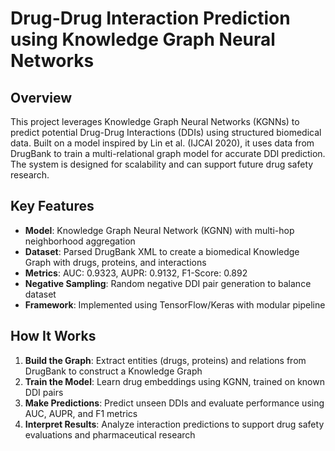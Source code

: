 # Drug-Drug Interaction Prediction using Knowledge Graph Neural Networks

## Overview

This project leverages Knowledge Graph Neural Networks (KGNNs) to predict potential Drug-Drug Interactions (DDIs) using structured biomedical data. Built on a model inspired by Lin et al. (IJCAI 2020), it uses data from DrugBank to train a multi-relational graph model for accurate DDI prediction. The system is designed for scalability and can support future drug safety research.

## Key Features

- **Model**: Knowledge Graph Neural Network (KGNN) with multi-hop neighborhood aggregation
- **Dataset**: Parsed DrugBank XML to create a biomedical Knowledge Graph with drugs, proteins, and interactions
- **Metrics**: AUC: 0.9323, AUPR: 0.9132, F1-Score: 0.892
- **Negative Sampling**: Random negative DDI pair generation to balance dataset
- **Framework**: Implemented using TensorFlow/Keras with modular pipeline

## How It Works

1. **Build the Graph**: Extract entities (drugs, proteins) and relations from DrugBank to construct a Knowledge Graph
2. **Train the Model**: Learn drug embeddings using KGNN, trained on known DDI pairs
3. **Make Predictions**: Predict unseen DDIs and evaluate performance using AUC, AUPR, and F1 metrics
4. **Interpret Results**: Analyze interaction predictions to support drug safety evaluations and pharmaceutical research
